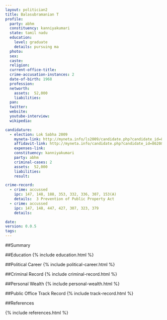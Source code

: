 ```yaml
---
layout: politician2
title: Balasubramanian T
profile: 
  party: abhm
  constituency: kanniyakumari
  state: tamil nadu
  education: 
    level: graduate
    details: pursuing ma
  photo: 
  sex: 
  caste: 
  religion: 
  current-office-title: 
  crime-accusation-instances: 2
  date-of-birth: 1968
  profession: 
  networth: 
    assets:  52,000
    liabilities: 
  pan: 
  twitter: 
  website: 
  youtube-interview: 
  wikipedia: 

candidature: 
  - election: Lok Sabha 2009
    myneta-link: http://myneta.info/ls2009/candidate.php?candidate_id=8620
    affidavit-link: http://myneta.info/candidate.php?candidate_id=8620&scan=original
    expenses-link: 
    constituency: kanniyakumari 
    party: abhm
    criminal-cases: 2
    assets:  52,000
    liabilities: 
    result:  

crime-record: 
  - crime: accussed
    ipc: 147, 148, 188, 353, 332, 336, 307, 153(A)
    details:  3 Prevention of Public Property Act  
  - crime: accussed
    ipc: 147, 148, 447, 427, 307, 323, 379
    details:    

date: 
version: 0.0.5
tags: 
---
```

##Summary


##Education
{% include education.html %}


##Political Career
{% include political-career.html %}


##Criminal Record
{% include criminal-record.html %}


##Personal Wealth
{% include personal-wealth.html %}


##Public Office Track Record
{% include track-record.html %}


##References


{% include references.html %}